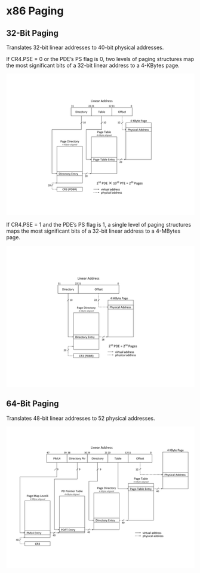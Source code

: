 # x86 Paging

## 32-Bit Paging

Translates 32-bit linear addresses to 40-bit physical addresses.

If CR4.PSE = 0 or the PDE’s PS flag is 0, two levels of paging structures map the most significant bits of a 32-bit linear address to a 4-KBytes page.

![Linear-Address Translation to a 4-KByte Page using 32-Bit Paging](x86_32_linear_addr_4K.svg)

If CR4.PSE = 1 and the PDE’s PS flag is 1, a single level of paging structures maps the most significant bits of a 32-bit linear address to a 4-MBytes page.

![Linear-Address Translation to a 4-MByte Page using 32-Bit Paging](x86_32_linear_addr_4M.svg)

## 64-Bit Paging

Translates 48-bit linear addresses to 52 physical addresses.

![Linear-Address Translation to a 4-KByte Page using 64-Bit Paging](x86_64_linear_addr_4K.svg)
